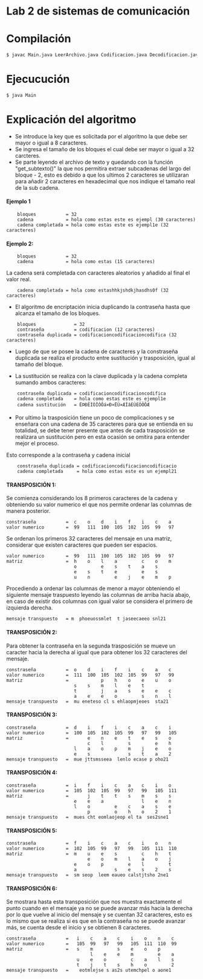 # Lab 2 de sistemas de comunicación

# Compilación
```sh
$ javac Main.java LeerArchivo.java Codificacion.java Decodificacion.java
```
# Ejecucución
```sh
$ java Main
```

# Explicación del algoritmo

+ Se introduce la key que es solicitada por el algoritmo la que debe ser mayor o igual a 8 caracteres.
+ Se ingresa el tamaño de los bloques el cual debe ser mayor o igual a 32 carcteres.
+ Se parte leyendo el archivo de texto y quedando con la función "get_subtexto()" la que nos permitira extraer subcadenas del largo del bloque - 2, esto es debido a que los ultimos 2 caracteres se utilizaran para añadir 2 caracteres en hexadecimal que nos indique el tamaño real de la sub cadena.

#### Ejemplo 1

```
    bloques           = 32 
	cadena            = hola como estas este es ejempl (30 caracteres)
	cadena completada = hola como estas este es ejempl1e (32 caracteres)
```
#### Ejemplo 2:
```
	bloques           = 32
	cadena            = hola como estas (15 caracteres)
```
La cadena será completada con caracteres aleatorios y añadido al final el valor real.
```
	cadena completada = hola como estashhkjshdkjhasdhs0f (32 caracteres)
```

+ El algoritmo de encriptación inicia duplicando la contraseña hasta que alcanza el tamaño de los bloques.

```
	bloques              = 32
	contraseña           = codificacion (12 caracteres)
	contraseña duplicada = codificacioncodificacioncodifica (32 caracteres)
```

+ Luego de que se posee la cadena de caracteres y la constraseña duplicada se realiza el producto entre sustitución y trasposición, igual al tamaño del bloque.

+ La sustitución se realiza con la clave duplicada y la cadena completa sumando ambos caracteres:
```
	contraseña duplicada = codificacioncodificacioncodifica
	cadena completada    = hola como estas este es ejempl1e
	cadena sustitución   = ËÞÐÊÌÒÎÒÔá×Ð×ËÜ×ÆÎâÈÙÉÖÖÕÆ
```

+ Por ultimo la trasposición tiene un poco de complicaciones y se enseñara con una cadena de 35 caracteres para que se entienda en su totalidad, se debe tener presente que antes de cada trasposición se realizara un sustitución pero en esta ocasión se omitira para entender mejor el proceso.
	
Esto corresponde a la contraseña y cadena inicial
```
	constraseña duplicada = codificacioncodificacioncodificacio
	cadena completada     = hola como estas este es un ejempl21
```

#### TRANSPOSICIÓN 1:

Se comienza considerando los 8 primeros caracteres de la cadena y obteniendo su valor numerico el que nos permite ordenar las columnas de manera posterior.

	constraseña           =  c    o    d    i    f    i    c    a  
	valor numerico 		  =  99   111  100  105  102  105  99   97

Se ordenan los primeros 32 caracteres del mensaje en una matriz, considerar que existen caracteres que pueden ser espacios.

	valor numerico 		  =  99   111  100  105  102  105  99   97
	matriz 				  =  h    o    l    a         c    o    m
							 o         e    s    t    a    s 
							 e    s    t    e         e    s 
							 u    n         e    j    e    m    p

Procediendo a ordenar las columnas de menor a mayor obteniendo el siguiente mensaje traspuesto leyendo las columnas de arriba hacia abajo, en caso de existir dos columnas con igual valor se considera el primero de izquierda  derecha. 

	mensaje transpuesto   = m  phoeuossmlet  t jaseecaeeo snl21

#### TRANSPOSICIÓN 2:

Para obtener la contraseña en la segunda trasposición se mueve un caracter hacia la derecha al igual que para obtener los 32 caracteres del mensaje.

	constraseña           =  o    d    i    f    i    c    a    c  
 	valor numerico 		  =  111  100  105  102  105  99   97   99
	matriz				  =            p    h    o    e    u    o
						     s    s    m    l    e    t          
						     t         j    a    s    e    e    c
						     a    e    e    o         s    n    l
	mensaje transpuesto   =  mu eneteso cl s ehlaopmjeoes  sta21

#### TRANSPOSICIÓN 3:

	constraseña           =  d    i    f    i    c    a    c    i  
 	valor numerico 		  =  100  105  102  105  99   97   99   105 
 	matriz				  =       e    n    e    t    e    s    o
						          c    l         s         e    h
						     l    a    o    p    m    j    e    o
						     e    s              s    t    a    2
	mensaje transpuesto   =  mue jttsmsseea  lenlo ecase p oho21

#### TRANSPOSICIÓN 4:

	constraseña           =  i    f    i    c    a    c    i    o    
 	valor numerico 		  =  105  102  105  99   97   99   105  111
 	matriz				  =       j    t    t    s    m    s    s
						     e    e    a              l    e    n
						     l    o         e    c    a    s    e
						          p         o    h    o    2    1
	mensaje transpuesto   =  mues cht eomlaojeop el ta  ses2sne1

#### TRANSPOSICIÓN 5:

	constraseña           =  f    i    c    a    c    i    o    n      
 	valor numerico 		  =  102  105  99   97   99   105  111  110
 	matriz				  =  m    u    e    s         c    h    t
						          e    o    m    l    a    o    j
						     e    o    p         e    l         t
						     a              s    e    s    2    s 
	mensaje transpuesto   =  sm seop  leem eaueo calstjtsho 2ne1

#### TRANSPOSICIÓN 6:

Se mostrara hasta esta transposición que nos muestra exactamente el punto cuando en el mensaje ya no se puede avanzar más hacia la derecha por lo que vuelve al inicio del mensaje y se cuentan 32 caracteres, esto es lo mismo que se realiza si es que en la contraseña no se puede avanzar más, se cuenta desde el inicio y se obtienen 8 caracteres.

	constraseña           =   i    c    a    c    i    o    n    c        
 	valor numerico 		  =   105  99   97   99   105  111  110  99
 	matriz				  =   s    m         s    e    o    p     
						           l    e    e    m         e    a 
						      u    e    o         c    a    l    s
						      t    j    t    s    h    o         2 
	mensaje transpuesto   =    eotmlejse s as2s utemchpel o aone1

[//]: # ( http://dillinger.io/, https://stackedit.io/editor)

